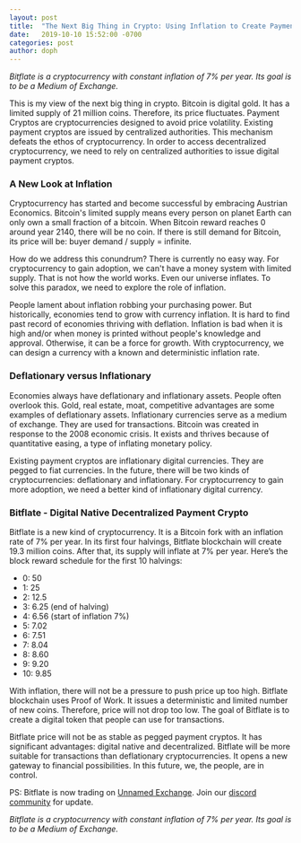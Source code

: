 ```yaml
---
layout: post
title:  "The Next Big Thing in Crypto: Using Inflation to Create Payment Crypto"
date:   2019-10-10 15:52:00 -0700
categories: post
author: doph
---
```


*Bitflate is a cryptocurrency with constant inflation of 7% per year. Its goal is to be a Medium of Exchange.*

This is my view of the next big thing in crypto. Bitcoin is digital gold. It has a limited supply of 21 million coins. Therefore, its price fluctuates. Payment Cryptos are cryptocurrencies designed to avoid price volatility. Existing payment cryptos are issued by centralized authorities. This mechanism defeats the ethos of cryptocurrency. In order to access decentralized cryptocurrency, we need to rely on centralized authorities to issue digital payment cryptos.

### A New Look at Inflation

Cryptocurrency has started and become successful by embracing Austrian Economics. Bitcoin's limited supply means every person on planet Earth can only own a small fraction of a bitcoin. When Bitcoin reward reaches 0 around year 2140, there will be no coin. If there is still demand for Bitcoin, its price will be: buyer demand / supply = infinite.

How do we address this conundrum? There is currently no easy way. For cryptocurrency to gain adoption, we can't have a money system with limited supply. That is not how the world works. Even our universe inflates. To solve this paradox, we need to explore the role of inflation.

People lament about inflation robbing your purchasing power. But historically, economies tend to grow with currency inflation. It is hard to find past record of economies thriving with deflation. Inflation is bad when it is high and/or when money is printed without people's knowledge and approval. Otherwise, it can be a force for growth. With cryptocurrency, we can design a currency with a known and deterministic inflation rate.

### Deflationary versus Inflationary

Economies always have deflationary and inflationary assets. People often overlook this. Gold, real estate, moat, competitive advantages are some examples of deflationary assets. Inflationary currencies serve as a medium of exchange. They are used for transactions. Bitcoin was created in response to the 2008 economic crisis. It exists and thrives because of quantitative easing, a type of inflating monetary policy.

Existing payment cryptos are inflationary digital currencies. They are pegged to fiat currencies. In the future, there will be two kinds of cryptocurrencies: deflationary and inflationary. For cryptocurrency to gain more adoption, we need a better kind of inflationary digital currency.

### Bitflate - Digital Native Decentralized Payment Crypto

Bitflate is a new kind of cryptocurrency. It is a Bitcoin fork with an inflation rate of 7% per year. In its first four halvings, Bitflate blockchain will create 19.3 million coins. After that, its supply will inflate at 7% per year. Here’s the block reward schedule for the first 10 halvings:

- 0: 50
- 1: 25
- 2: 12.5
- 3: 6.25 (end of halving)
- 4: 6.56 (start of inflation 7%)
- 5: 7.02
- 6: 7.51
- 7: 8.04
- 8: 8.60
- 9: 9.20
- 10: 9.85

With inflation, there will not be a pressure to push price up too high. Bitflate blockchain uses Proof of Work. It issues a deterministic and limited number of new coins. Therefore, price will not drop too low. The goal of Bitflate is to create a digital token that people can use for transactions.

Bitflate price will not be as stable as pegged payment cryptos. It has significant advantages: digital native and decentralized. Bitflate will be more suitable for transactions than deflationary cryptocurrencies. It opens a new gateway to financial possibilities. In this future, we, the people, are in control.

PS: Bitflate is now trading on [Unnamed Exchange](https://bitflate.org/exchange/). Join our [discord community](https://discord.gg/utnEyp8) for update.

*Bitflate is a cryptocurrency with constant inflation of 7% per year. Its goal is to be a Medium of Exchange.*